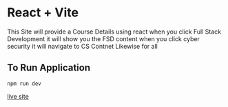 # React + Vite

This Site will provide a Course Details using react when you click Full Stack Development it will show you the FSD content when you click cyber security it will navigate to CS Contnet Likewise for all

## To Run Application
`
npm run dev
`

[live site](https://precious-dusk-5dafcf.netlify.app/)